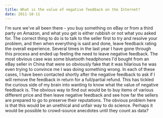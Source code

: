 ```yaml
---
title: What is the value of negative feedback on the Internet?
date: 2011-10-11
---
```


I'm sure we've all been there - you buy something on eBay or from a third party on Amazon, and what you get is either rubbish or not what you asked for.
The correct thing to do is to talk to the seller first to try and resolve your problem, and then when everything is said and done, leave feedback rating the overall experience.
Several times in the last year I have gone through this process and ended up feeling the need to leave negative feedback. The most obvious case was some bluetooth headphones I'd bought from an eBay seller in China that were so obviously fake that it was hilarious he was even trying to convince me I was doing something wrong.
In each of these cases, I have been contacted shortly after the negative feedback to ask if I will remove the feedback in return for a full/partial refund.
This has tickled the curious side of my brain into wanting to know what the value of negative feedback is. The obvious way to find out would be to buy items of various different price and then leave negative feedback and see how far the sellers are prepared to go to preserve their reputations.
The obvious problem here is that this would be an unethical and unfair way to do science. Perhaps it would be possible to crowd-source anecdotes until they count as data?

